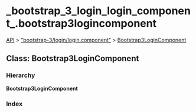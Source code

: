 # \_bootstrap\_3\_login\_login\_component\_.bootstrap3logincomponent

[API](../../api-1.md) &gt; ["bootstrap-3/login/login.component"](../modules/_bootstrap_3_login_login_component_.md) &gt; [Bootstrap3LoginComponent](_bootstrap_3_login_login_component_.bootstrap3logincomponent.md)

## Class: Bootstrap3LoginComponent

### Hierarchy

**Bootstrap3LoginComponent**

### Index

